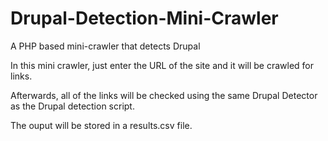 Drupal-Detection-Mini-Crawler
=============================

A PHP based mini-crawler that detects Drupal

In this mini crawler, just enter the URL of the site and it will be crawled for links.

Afterwards, all of the links will be checked using the same Drupal Detector as the Drupal detection script.

The ouput will be stored in a results.csv file.